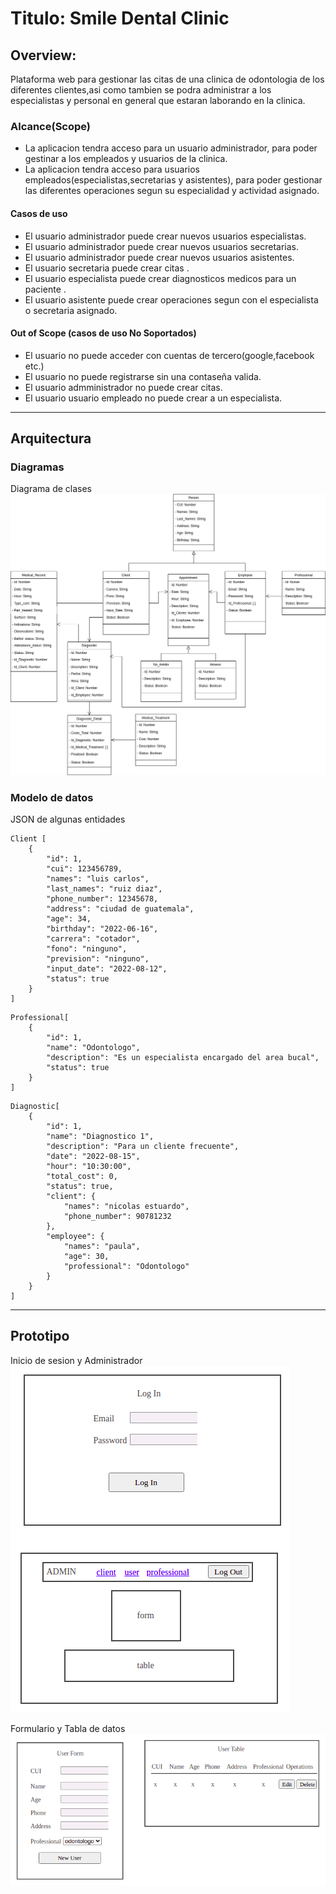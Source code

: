 # Titulo: Smile Dental Clinic

## Overview: 
Plataforma web para gestionar las citas de una clinica de odontologia de los diferentes clientes,asi como tambien se podra administrar a los especialistas y personal en general que estaran laborando en la clinica.

### Alcance(Scope)

- La aplicacion tendra acceso para un usuario administrador, para poder gestinar a los empleados y usuarios de la clinica.
- La aplicacion tendra acceso para usuarios empleados(especialistas,secretarias y asistentes), para poder gestionar las diferentes operaciones segun su especialidad y actividad asignado.

#### Casos de uso

* El usuario administrador puede crear nuevos usuarios especialistas.
* El usuario administrador puede crear nuevos usuarios secretarias.
* El usuario administrador puede crear nuevos usuarios asistentes.
* El usuario secretaria puede crear citas .
* El usuario especialista puede crear diagnosticos medicos para un paciente .
* El usuario asistente puede crear operaciones segun con el especialista o secretaria asignado.



#### Out of Scope (casos de uso No Soportados)

* El usuario no puede acceder con cuentas de tercero(google,facebook etc.)
* El usuario no puede registrarse sin una contaseña valida.
* El usuario admministrador no puede crear citas.
* El usuario usuario empleado no puede crear a un especialista.

---
## Arquitectura

### Diagramas
Diagrama de clases
![img](./assets/DiagramaClases.png)



### Modelo de datos
JSON de algunas entidades

```
Client [ 
    { 
        "id": 1,
        "cui": 123456789,
        "names": "luis carlos",
        "last_names": "ruiz diaz",
        "phone_number": 12345678,
        "address": "ciudad de guatemala",
        "age": 34,
        "birthday": "2022-06-16",
        "carrera": "cotador",
        "fono": "ninguno",
        "prevision": "ninguno",
        "input_date": "2022-08-12",
        "status": true
    }
]
```
```
Professional[
    {
        "id": 1,
        "name": "Odontologo",
        "description": "Es un especialista encargado del area bucal",
        "status": true
    }
]
```

```
Diagnostic[
    {
        "id": 1,
        "name": "Diagnostico 1",
        "description": "Para un cliente frecuente",
        "date": "2022-08-15",
        "hour": "10:30:00",
        "total_cost": 0,
        "status": true,
        "client": {
            "names": "nicolas estuardo",
            "phone_number": 90781232
        },
        "employee": {
            "names": "paula",
            "age": 30,
            "professional": "Odontologo"
        }
    }
]
```

---
## Prototipo
Inicio de sesion y Administrador
![img](./assets/Login_Admin.png)

Formulario y Tabla de datos
![img](./assets/Form_Table.png)

